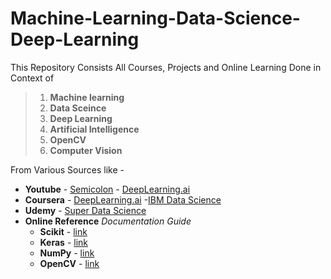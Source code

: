 # Machine-Learning-Data-Science-Deep-Learning

 This Repository Consists All Courses, Projects and Online Learning Done in Context of
 > 1. **Machine learning**
 > 2. **Data Sceince**
 > 3. **Deep Learning**
 > 4. **Artificial Intelligence**
 > 5. **OpenCV** 
 > 6. **Computer Vision**
 
  From Various Sources like -
  * **Youtube** - [Semicolon](https://www.youtube.com/c/thesemicolon) - [DeepLearning.ai](https://www.youtube.com/c/deeplearningai)
  * **Coursera** - [DeepLearning.ai](https://www.youtube.com/c/deeplearningai) -[IBM Data Science](https://www.coursera.org/professional-certificates/ibm-data-science)
  * **Udemy** - [Super Data Science](https://www.udemy.com)
  * **Online Reference** *Documentation Guide*
    * **Scikit** - <a target="_blank" href="https://scikit-learn.org/stable/user_guide.html">link</a>
    * **Keras** - <a target="_blank" href="https://keras.io/api/preprocessing/image/">link</a>
    * **NumPy** - <a target="_blank" href="https://numpy.org/doc/stable/user/quickstart.html">link</a>
    * **OpenCV** - <a target="_blank" href="https://opencv-python-tutroals.readthedocs.io/en/latest/py_tutorials/py_gui/py_table_of_contents_gui/py_table_of_contents_gui.html">link</a>
